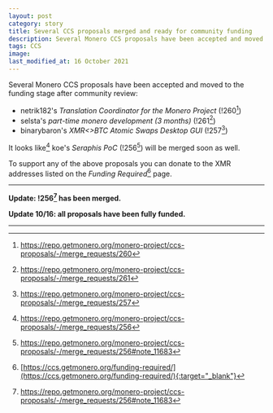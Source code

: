 ```yaml
---
layout: post
category: story
title: Several CCS proposals merged and ready for community funding
description: Several Monero CCS proposals have been accepted and moved to the Funding Required stage after community review.
tags: CCS
image: 
last_modified_at: 16 October 2021
---
```


Several Monero CCS proposals have been accepted and moved to the funding stage after community review:

- netrik182's *Translation Coordinator for the Monero Project* (!260[^1])
- selsta's *part-time monero development (3 months)* (!261[^2])
- binarybaron's *XMR<>BTC Atomic Swaps Desktop GUI* (!257[^3])

It looks like[^4] koe's *Seraphis PoC* (!256[^5]) will be merged soon as well. 

To support any of the above proposals you can donate to the XMR addresses listed on the *Funding Required*[^6] page.

---

**Update: !256[^5] has been merged.**

**Update 10/16: all proposals have been fully funded.**

---

[^1]: https://repo.getmonero.org/monero-project/ccs-proposals/-/merge_requests/260
[^2]: https://repo.getmonero.org/monero-project/ccs-proposals/-/merge_requests/261
[^3]: https://repo.getmonero.org/monero-project/ccs-proposals/-/merge_requests/257
[^4]: https://repo.getmonero.org/monero-project/ccs-proposals/-/merge_requests/256
[^5]: https://repo.getmonero.org/monero-project/ccs-proposals/-/merge_requests/256#note_11683
[^6]: [https://ccs.getmonero.org/funding-required/](https://ccs.getmonero.org/funding-required/){:target="_blank"}
